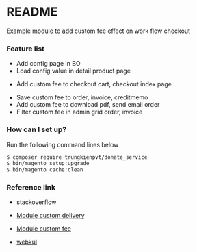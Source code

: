 # README #

Example module to add custom fee effect on work flow checkout


### Feature list ###

+ Add config page in BO
+ Load config value in detail product page   
* Add custom fee to checkout cart, checkout index page
+ Save custom fee to order, invoice, creditmemo
+ Add custom fee to download pdf, send email order
+ Filter custom fee in admin grid order, invoice
                   
### How can I set up? ###

Run the following command lines below
```sh
$ composer require trungkienpvt/donate_service
$ bin/magento setup:upgrade
$ bin/magento cache:clean
```
### Reference link ###
* stackoverflow

* [Module custom delivery](https://github.com/sohelrana09/magento2-module-delivery-date)

* [Module custom fee](https://github.com/sivajik34/Custom-Fee-Magento2/tree/master/Sivajik34/CustomFee)

* [webkul](https://webkul.com/blog/add-custom-pricefee-order-total-magento2/)